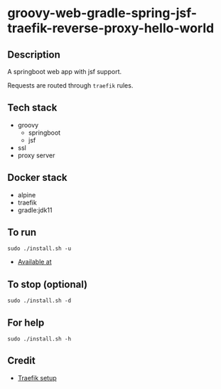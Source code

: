 # groovy-web-gradle-spring-jsf-traefik-reverse-proxy-hello-world

## Description
A springboot web app with jsf support.

Requests are routed through `traefik` rules.

## Tech stack
- groovy
  - springboot
  - jsf
- ssl
- proxy server

## Docker stack
- alpine
- traefik
- gradle:jdk11

## To run
`sudo ./install.sh -u`
- [Available at](https://myapi.docker.localhost)

## To stop (optional)
`sudo ./install.sh -d`

## For help
`sudo ./install.sh -h`

## Credit
- [Traefik setup](https://medium.com/it-dead-inside/use-traefik-for-local-docker-https-4f3965d7d129)
